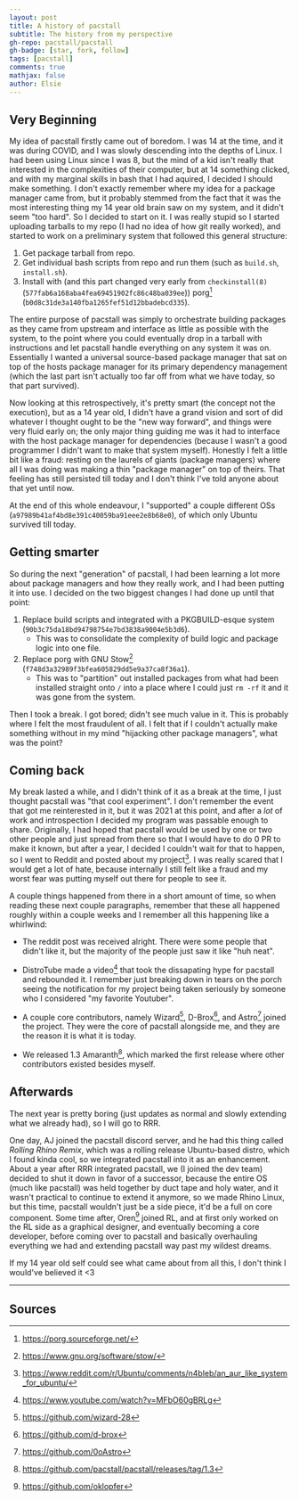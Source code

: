 ```yaml
---
layout: post
title: A history of pacstall
subtitle: The history from my perspective
gh-repo: pacstall/pacstall
gh-badge: [star, fork, follow]
tags: [pacstall]
comments: true
mathjax: false
author: Elsie
---
```


## Very Beginning
My idea of pacstall firstly came out of boredom. I was 14 at the time, and it was during COVID, and I was slowly descending into the depths of Linux. I had been using Linux since I was 8, but the mind of a kid isn't really that interested in the complexities of their computer, but at 14 something clicked, and with my marginal skills in bash that I had aquired, I decided I should make something. I don't exactly remember where my idea for a package manager came from, but it probably stemmed from the fact that it was the most interesting thing my 14 year old brain saw on my system, and it didn't seem "too hard". So I decided to start on it. I was really stupid so I started uploading tarballs to my repo (I had no idea of how git really worked), and started to work on a preliminary system that followed this general structure:

1. Get package tarball from repo.
2. Get individual bash scripts from repo and run them (such as `build.sh`, `install.sh`).
3. Install with (and this part changed very early from `checkinstall(8)` (`577fab6a168aba4fea69451902fc86c48ba039ee`)) porg[^1] (`b0d8c31de3a140fba1265fef51d12bbadebcd335`).

The entire purpose of pacstall was simply to orchestrate building packages as they came from upstream and interface as little as possible with the system, to the point where you could eventually drop in a tarball with instructions and let pacstall handle everything on any system it was on. Essentially I wanted a universal source-based package manager that sat on top of the hosts package manager for its primary dependency management (which the last part isn't actually too far off from what we have today, so that part survived).

Now looking at this retrospectively, it's pretty smart (the concept not the execution), but as a 14 year old, I didn't have a grand vision and sort of did whatever I thought ought to be the "new way forward", and things were very fluid early on; the only major thing guiding me was it had to interface with the host package manager for dependencies (because I wasn't a good programmer I didn't want to make that system myself). Honestly I felt a little bit like a fraud: resting on the laurels of giants (package managers) where all I was doing was making a thin "package manager" on top of theirs. That feeling has still persisted till today and I don't think I've told anyone about that yet until now.

At the end of this whole endeavour, I "supported" a couple different OSs (`a97989b41af4bd8e391c40059ba91eee2e8b68e0`), of which only Ubuntu survived till today.

## Getting smarter
So during the next "generation" of pacstall, I had been learning a lot more about package managers and how they really work, and I had been putting it into use. I decided on the two biggest changes I had done up until that point:

1. Replace build scripts and integrated with a PKGBUILD-esque system (`90b3c75da18bd94798754e7bd3838a9004e5b3d6`).
    * This was to consolidate the complexity of build logic and package logic into one file.
2. Replace porg with GNU Stow[^2] (`f748d3a32989f3bfea605829dd5e9a37ca8f36a1`).
    * This was to "partition" out installed packages from what had been installed straight onto `/` into a place where I could just `rm -rf` it and it was gone from the system.

Then I took a break. I got bored; didn't see much value in it. This is probably where I felt the most fraudulent of all. I felt that if I couldn't actually make something without in my mind "hijacking other package managers", what was the point?

## Coming back
My break lasted a while, and I didn't think of it as a break at the time, I just thought pacstall was "that cool experiment". I don't remember the event that got me reinterested in it, but it was 2021 at this point, and after a *lot* of work and introspection I decided my program was passable enough to share. Originally, I had hoped that pacstall would be used by one or two other people and just spread from there so that I would have to do 0 PR to make it known, but after a year, I decided I couldn't wait for that to happen, so I went to Reddit and posted about my project[^3]. I was really scared that I would get a lot of hate, because internally I still felt like a fraud and my worst fear was putting myself out there for people to see it.

A couple things happened from there in a short amount of time, so when reading these next couple paragraphs, remember that these all happened roughly within a couple weeks and I remember all this happening like a whirlwind:

* The reddit post was received alright. There were some people that didn't like it, but the majority of the people just saw it like "huh neat".

* DistroTube made a video[^4] that took the dissapating hype for pacstall and rebounded it. I remember just breaking down in tears on the porch seeing the notification for my project being taken seriously by someone who I considered "my favorite Youtuber".

* A couple core contributors, namely Wizard[^5], D-Brox[^6], and Astro[^7] joined the project. They were the core of pacstall alongside me, and they are the reason it is what it is today.

* We released 1.3 Amaranth[^8], which marked the first release where other contributors existed besides myself.

## Afterwards
The next year is pretty boring (just updates as normal and slowly extending what we already had), so I will go to RRR.

One day, AJ joined the pacstall discord server, and he had this thing called *Rolling Rhino Remix*, which was a rolling release Ubuntu-based distro, which I found kinda cool, so we integrated pacstall into it as an enhancement. About a year after RRR integrated pacstall, we (I joined the dev team) decided to shut it down in favor of a successor, because the entire OS (much like pacstall) was held together by duct tape and holy water, and it wasn't practical to continue to extend it anymore, so we made Rhino Linux, but this time, pacstall wouldn't just be a side piece, it'd be a full on core component. Some time after, Oren[^9] joined RL, and at first only worked on the RL side as a graphical designer, and eventually becoming a core developer, before coming over to pacstall and basically overhauling everything we had and extending pacstall way past my wildest dreams.

If my 14 year old self could see what came about from all this, I don't think I would've believed it <3

---

## Sources
[^1]: <https://porg.sourceforge.net/>
[^2]: <https://www.gnu.org/software/stow/>
[^3]: <https://www.reddit.com/r/Ubuntu/comments/n4bleb/an_aur_like_system_for_ubuntu/>
[^4]: <https://www.youtube.com/watch?v=MFbO60gBRLg>
[^5]: <https://github.com/wizard-28>
[^6]: <https://github.com/d-brox>
[^7]: <https://github.com/0oAstro>
[^8]: <https://github.com/pacstall/pacstall/releases/tag/1.3>
[^9]: <https://github.com/oklopfer>
